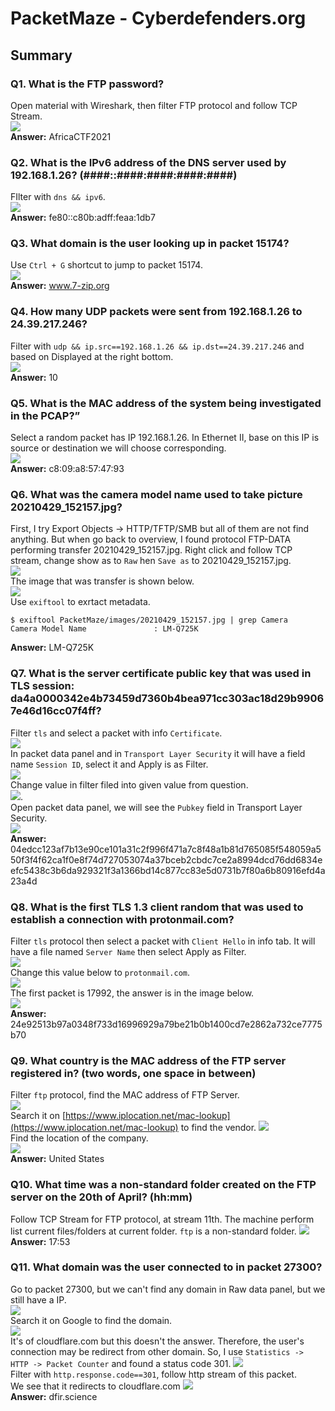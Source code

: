 # PacketMaze - Cyberdefenders.org

## Summary

### Q1. What is the FTP password?
Open material with Wireshark, then filter FTP protocol and follow TCP Stream.<br>
![](images/1.png)<br>
**Answer:** AfricaCTF2021

### Q2. What is the IPv6 address of the DNS server used by 192.168.1.26? (####::####:####:####:####)
FIlter with `dns && ipv6`.<br>
![](images/2.png)<br>
**Answer:** fe80::c80b:adff:feaa:1db7

### Q3. What domain is the user looking up in packet 15174?
Use `Ctrl + G` shortcut to jump to packet 15174.<br>
![](images/3.png)<br>
**Answer:** www.7-zip.org

### Q4. How many UDP packets were sent from 192.168.1.26 to 24.39.217.246?
Filter with `udp && ip.src==192.168.1.26 && ip.dst==24.39.217.246` and based on Displayed at the right bottom.<br>
![](images/4.png)<br>
**Answer:** 10

### Q5. What is the MAC address of the system being investigated in the PCAP?”
Select a random packet has IP 192.168.1.26. In Ethernet II, base on this IP is source or destination we will choose corresponding.<br>
![](images/5.png)<br>
**Answer:** c8:09:a8:57:47:93

### Q6. What was the camera model name used to take picture 20210429_152157.jpg?
First, I try Export Objects -> HTTP/TFTP/SMB but all of them are not find anything. But when go back to overview, I found protocol FTP-DATA performing transfer 20210429_152157.jpg. Right click and follow TCP stream, change show as to `Raw` hen `Save as` to 20210429_152157.jpg.<br>
![](images/6.png)<br>
The image that was transfer is shown below.<br>
![](images/20210429_152157.jpg)<br>
Use `exiftool` to exrtact metadata.<br>
```
$ exiftool PacketMaze/images/20210429_152157.jpg | grep Camera
Camera Model Name               : LM-Q725K
```
**Answer:** LM-Q725K

### Q7. What is the server certificate public key that was used in TLS session: da4a0000342e4b73459d7360b4bea971cc303ac18d29b99067e46d16cc07f4ff?
Filter `tls` and select a packet with info `Certificate`.<br>
![](images/7.png)<br>
In packet data panel and in `Transport Layer Security` it will have a field name `Session ID`, select it and Apply is as Filter.<br>
![](images/8.png)<br>
Change value in filter filed into given value from question.<br>
![](images/9.png).<br>
Open packet data panel, we will see the `Pubkey` field in Transport Layer Security.<br>
![](images/10.png)<br>
**Answer:** 04edcc123af7b13e90ce101a31c2f996f471a7c8f48a1b81d765085f548059a550f3f4f62ca1f0e8f74d727053074a37bceb2cbdc7ce2a8994dcd76dd6834eefc5438c3b6da929321f3a1366bd14c877cc83e5d0731b7f80a6b80916efd4a23a4d

### Q8. What is the first TLS 1.3 client random that was used to establish a connection with protonmail.com?
Filter `tls` protocol then select a packet with `Client Hello` in info tab. It will have a file named `Server Name` then select Apply as Filter.<br>
![](images/11.png)<br>
Change this value below to `protonmail.com`.<br>
![](images/12.png)<br>
The first packet is 17992, the answer is in the image below.<br>
![](images/13.png)<br>
**Answer:** 24e92513b97a0348f733d16996929a79be21b0b1400cd7e2862a732ce7775b70

### Q9. What country is the MAC address of the FTP server registered in? (two words, one space in between)
Filter `ftp` protocol, find the MAC address of FTP Server.<br>
![](images/14.png)<br>
Search it on [https://www.iplocation.net/mac-lookup](https://www.iplocation.net/mac-lookup) to find the vendor.
![](images/15.png)<br>
Find the location of the company.<br>
![](images/16.png)<br>
**Answer:** United States

### Q10. What time was a non-standard folder created on the FTP server on the 20th of April? (hh:mm)
Follow TCP Stream for FTP protocol, at stream 11th. The machine perform list current files/folders at current folder. `ftp` is a non-standard folder.
![](images/17.png)<br>
**Answer:** 17:53

### Q11. What domain was the user connected to in packet 27300?
Go to packet 27300, but we can't find any domain in Raw data panel, but we still have a IP.<br>
![](images/18.png)<br>
Search it on Google to find the domain.<br>
![](images/19.png)<br>
It's of cloudflare.com but this doesn't the answer. Therefore, the user's connection may be redirect from other domain. So, I use `Statistics -> HTTP -> Packet Counter` and found a status code 301.
![](images/20.png)<br>
Filter with `http.response.code==301`, follow http stream of this packet.<br>
We see that it redirects to cloudflare.com
![](images/21.png)<br>
**Answer:** dfir.science
